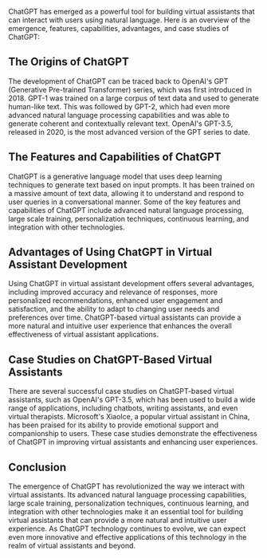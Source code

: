 

ChatGPT has emerged as a powerful tool for building virtual assistants that can interact with users using natural language. Here is an overview of the emergence, features, capabilities, advantages, and case studies of ChatGPT:

The Origins of ChatGPT
----------------------

The development of ChatGPT can be traced back to OpenAI's GPT (Generative Pre-trained Transformer) series, which was first introduced in 2018. GPT-1 was trained on a large corpus of text data and used to generate human-like text. This was followed by GPT-2, which had even more advanced natural language processing capabilities and was able to generate coherent and contextually relevant text. OpenAI's GPT-3.5, released in 2020, is the most advanced version of the GPT series to date.

The Features and Capabilities of ChatGPT
----------------------------------------

ChatGPT is a generative language model that uses deep learning techniques to generate text based on input prompts. It has been trained on a massive amount of text data, allowing it to understand and respond to user queries in a conversational manner. Some of the key features and capabilities of ChatGPT include advanced natural language processing, large scale training, personalization techniques, continuous learning, and integration with other technologies.

Advantages of Using ChatGPT in Virtual Assistant Development
------------------------------------------------------------

Using ChatGPT in virtual assistant development offers several advantages, including improved accuracy and relevance of responses, more personalized recommendations, enhanced user engagement and satisfaction, and the ability to adapt to changing user needs and preferences over time. ChatGPT-based virtual assistants can provide a more natural and intuitive user experience that enhances the overall effectiveness of virtual assistant applications.

Case Studies on ChatGPT-Based Virtual Assistants
------------------------------------------------

There are several successful case studies on ChatGPT-based virtual assistants, such as OpenAI's GPT-3.5, which has been used to build a wide range of applications, including chatbots, writing assistants, and even virtual therapists. Microsoft's XiaoIce, a popular virtual assistant in China, has been praised for its ability to provide emotional support and companionship to users. These case studies demonstrate the effectiveness of ChatGPT in improving virtual assistants and enhancing user experiences.

Conclusion
----------

The emergence of ChatGPT has revolutionized the way we interact with virtual assistants. Its advanced natural language processing capabilities, large scale training, personalization techniques, continuous learning, and integration with other technologies make it an essential tool for building virtual assistants that can provide a more natural and intuitive user experience. As ChatGPT technology continues to evolve, we can expect even more innovative and effective applications of this technology in the realm of virtual assistants and beyond.
